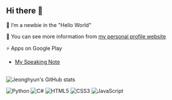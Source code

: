 ## Hi there 👋

🌱 I’m a newbie in the "Hello World"

🤔 You can see more information from <a href="https://kangaroo-eating-carrots.github.io/Profile-Website/" target="_blank">my personal profile website </a>
</br>

⚡ Apps on Google Play</br>
   - <a href="https://play.google.com/store/apps/details?id=com.kangarooeatingcarrots.myspeakingnote.paid" target="_blank">My Speaking Note </a>
</br></br>

![Jeonghyun's GitHub stats](https://github-readme-stats.vercel.app/api?username=kangaroo-eating-carrots&theme=shadow_red&show_icons=true&rank_icon=github)

![Python](https://img.shields.io/badge/python-3670A0?style=for-the-badge&logo=python&logoColor=ffdd54)
![C#](https://img.shields.io/badge/c%23-%23239120.svg?style=for-the-badge&logo=csharp&logoColor=white)
![HTML5](https://img.shields.io/badge/html5-%23E34F26.svg?style=for-the-badge&logo=html5&logoColor=white)
![CSS3](https://img.shields.io/badge/css3-%231572B6.svg?style=for-the-badge&logo=css3&logoColor=white)
![JavaScript](https://img.shields.io/badge/javascript-%23323330.svg?style=for-the-badge&logo=javascript&logoColor=%23F7DF1E)
<!--
**kangaroo-eating-carrots/kangaroo-eating-carrots** is a ✨ _special_ ✨ repository because its `README.md` (this file) appears on your GitHub profile.

Here are some ideas to get you started:

- 🔭 I’m currently working on ...
- 🌱 I’m currently learning ...
- 👯 I’m looking to collaborate on ...
- 🤔 I’m looking for help with ...
- 💬 Ask me about ...
- 📫 How to reach me: ...
- 😄 Pronouns: ...
- ⚡ Fun fact: ...
-->
